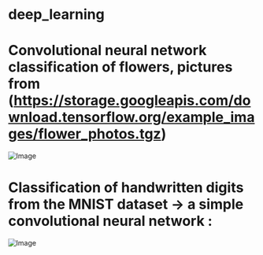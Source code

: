 # deep_learning

#  Convolutional neural network classification of flowers, pictures from (https://storage.googleapis.com/download.tensorflow.org/example_images/flower_photos.tgz)

![Image](https://github.com/kristinca/deep_learning/blob/main/flowers.png)


# Classification of handwritten digits from the MNIST dataset -> a simple convolutional neural network :

![Image](https://github.com/kristinca/deep_learning/blob/main/cnn_digits.png)
